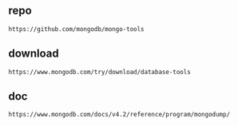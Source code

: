 ## repo
```shell
https://github.com/mongodb/mongo-tools
```

## download
```shell
https://www.mongodb.com/try/download/database-tools
```

## doc
```shell
https://www.mongodb.com/docs/v4.2/reference/program/mongodump/
```
